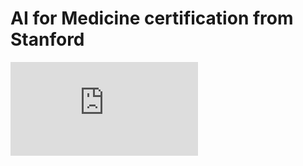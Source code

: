 # AI for Medicine certification from Stanford 
![certificate](https://github.com/TensorAdy/AI-for-Medicine/blob/main/AI%20for%20Medicine%20Specialization.pdf)
